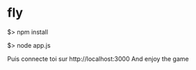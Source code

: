 # fly

$> npm install

$> node app.js

Puis connecte toi sur http://localhost:3000
And enjoy the game
